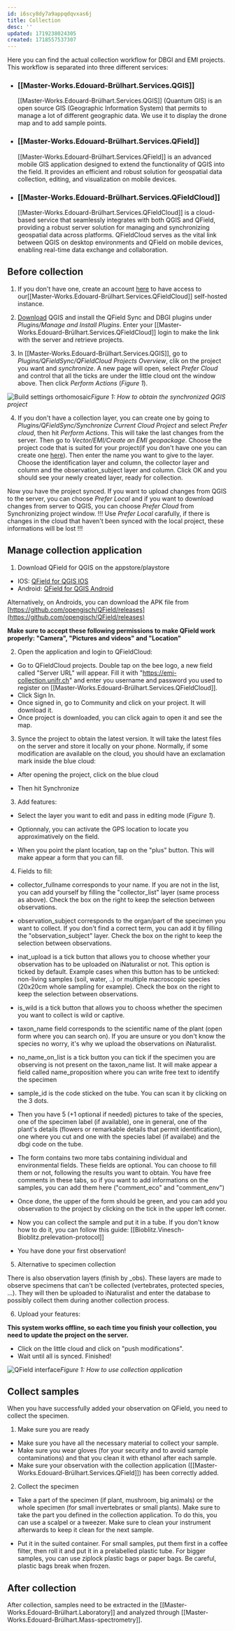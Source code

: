 ```yaml
---
id: i6scy8dy7a9appqdqvxas6j
title: Collection
desc: ''
updated: 1719238024305
created: 1718557537307
---
```

Here you can find the actual collection workflow for DBGI and EMI projects. This workflow is separated into three different services:

- ### [[Master-Works.Edouard-Brülhart.Services.QGIS]]

    [[Master-Works.Edouard-Brülhart.Services.QGIS]] (Quantum GIS) is an open source GIS (Geographic Information System) that permits to manage a lot of different geographic data. We use it to display the drone map and to add sample points.

- ### [[Master-Works.Edouard-Brülhart.Services.QField]]

    [[Master-Works.Edouard-Brülhart.Services.QField]] is an advanced mobile GIS application designed to extend the functionality of QGIS into the field. It provides an efficient and robust solution for geospatial data collection, editing, and visualization on mobile devices.

- ### [[Master-Works.Edouard-Brülhart.Services.QFieldCloud]]

    [[Master-Works.Edouard-Brülhart.Services.QFieldCloud]] is a cloud-based service that seamlessly integrates with both QGIS and QField, providing a robust server solution for managing and synchronizing geospatial data across platforms. QFieldCloud serves as the vital link between QGIS on desktop environments and QField on mobile devices, enabling real-time data exchange and collaboration.

## Before collection

1) If you don't have one, create an account [here](https://emi-collection.unifr.ch/accounts/login/) to have access to our[[Master-Works.Edouard-Brülhart.Services.QFieldCloud]] self-hosted instance.

2) [Download](https://qgis.org/fr/site/forusers/download.html) QGIS and install the QField Sync and DBGI plugins under *Plugins/Manage and Install Plugins*. Enter your [[Master-Works.Edouard-Brülhart.Services.QFieldCloud]] login to make the link with the server and retrieve projects.

3) In [[Master-Works.Edouard-Brülhart.Services.QGIS]], go to *Plugins/QFieldSync/QFieldCloud Projects Overview*, clik on the project you want and *synchronize*. A new page will open, select *Prefer Cloud* and control that all the ticks are under the little cloud ont the window above. Then click *Perform Actions* (*Figure 1*).

![Build settings orthomosaic](assets/images/QGIS_synchronisation.png)*Figure 1: How to obtain the synchronized QGIS project*

4) If you don't have a collection layer, you can create one by going to *Plugins/QFieldSync/Synchronize Current Cloud Project* and select *Prefer cloud*, then hit *Perform Actions*. This will take the last changes from the server. Then go to *Vector/EMI/Create an EMI geopackage*. Choose the project code that is suited for your project(if you don't have one you can create one [here](http://directus.dbgi.org/admin/content/EMI_codes)). Then enter the name you want to give to the layer. Choose the identification layer and column, the collector layer and column and the observation_subject layer and column. Click OK and you should see your newly created layer, ready for collection.

Now you have the project synced. If you want to upload changes from QGIS to the server, you can choose *Prefer Local* and if you want to download changes from server to QGIS, you can choose *Prefer Cloud* from Synchronizing project window. !!! Use *Prefer Local* carafully, if there is changes in the cloud that haven't been synced with the local project, these informations will be lost !!!

## Manage collection application

1) Download QField for QGIS on the appstore/playstore

- IOS: [QField for QGIS IOS](https://apps.apple.com/us/app/qfield-for-qgis/id1531726814)
- Android: [QField for QGIS Android](https://play.google.com/store/apps/details?id=ch.opengis.qfield&pli=1)

Alternatively, on Androids, you can download the APK file from [https://github.com/opengisch/QField/releases](https://github.com/opengisch/QField/releases)

**Make sure to accept these following permissions to make QField work properly: "Camera", "Pictures and videos" and "Location"**

2) Open the application and login to QFieldCloud:

- Go to QFieldCloud projects. Double tap on the bee logo, a new field called "Server URL" will appear. Fill it with "https://emi-collection.unifr.ch" and enter you username and password you used to register on [[Master-Works.Edouard-Brülhart.Services.QFieldCloud]].
- Click Sign In.
- Once signed in, go to Community and click on your project. It will download it.
- Once project is downloaded, you can click again to open it and see the map.

3) Synce the project to obtain the latest version. It will take the latest files on the server and store it locally on your phone. Normally, if some modification are available on the cloud, you should have an exclamation mark inside the blue cloud:

- After opening the project, click on the blue cloud

- Then hit Synchronize

3) Add features:

- Select the layer you want to edit and pass in editing mode (*Figure 1*).

- Optionnaly, you can activate the GPS location to locate you approximatively on the field.

- When you point the plant location, tap on the "plus" button. This will make appear a form that you can fill.

4) Fields to fill:

- collector_fullname corresponds to your name. If you are not in the list, you can add yourself by filling the "collector_list" layer (same process as above). Check the box on the right to keep the selection between observations.

- observation_subject corresponds to the organ/part of the specimen you want to collect. If you don't find a correct term, you can add it by filling the "observation_subject" layer. Check the box on the right to keep the selection between observations.

- inat_upload is a tick button that allows you to choose whether your observation has to be uploaded on iNaturalist or not. This option is ticked by default. Example cases when this button has to be unticked: non-living samples (soil, water, ..) or multiple macroscopic species (20x20cm whole sampling for example). Check the box on the right to keep the selection between observations.

- is_wild is a tick button that allows you to chooss whether the specimen you want to collect is wild or captive.

- taxon_name field corresponds to the scientific name of the plant (open form where you can search on). If you are unsure or you don't know the species no worry, it's why we upload the observations on iNaturalist.

- no_name_on_list is a tick button you can tick if the specimen you are observing is not present on the taxon_name list. It will make appear a field called name_proposition where you can write free text to identify the specimen

- sample_id is the code sticked on the tube. You can scan it by clicking on the 3 dots.

- Then you have 5 (+1 optional if needed) pictures to take of the species, one of the specimen label (if available), one in general, one of the plant's details (flowers or remarkable details that permit identification), one where you cut and one with the species label (if availabe) and the dbgi code on the tube.

- The form contains two more tabs containing individual and environmental fields. These fields are optional. You can choose to fill them or not, following the results you want to obtain. You have free comments in these tabs, so if you want to add informations on the samples, you can add them here ("comment_eco" and "comment_env")

- Once done, the upper of the form should be green, and you can add you observation to the project by clicking on the tick in the upper left corner.

- Now you can collect the sample and put it in a tube. If you don't know how to do it, you can follow this guide: [[Bioblitz.Vinesch-Bioblitz.prelevation-protocol]]

- You have done your first observation!

5) Alternative to specimen collection

There is also observation layers (finish by _obs). These layers are made to observe specimens that can't be collected (vertebrates, protected species, ...). They will then be uploaded to iNaturalist and enter the database to possibly collect them during another collection process.

6) Upload your features:

**This system works offline, so each time you finish your collection, you need to update the project on the server.**

- Click on the little cloud and click on "push modifications". 
- Wait until all is synced. Finished!

![QField interface](assets/images/QField_settings.png)*Figure 1: How to use collection application*

## Collect samples

When you have successfully added your observation on QField, you need to collect the specimen.

1) Make sure you are ready
- Make sure you have all the necessary material to collect your sample.
- Make sure you wear gloves (for your security and to avoid sample contaminations) and that you clean it with ethanol after each sample.
- Make sure your observation with the collection application ([[Master-Works.Edouard-Brülhart.Services.QField]]) has been correctly added.

2) Collect the specimen

- Take a part of the specimen (if plant, mushroom, big animals) or the whole specimen (for small invertebrates or small plants). Make sure to take the part you defined in the collection application. To do this, you can use a scalpel or a tweezer. Make sure to clean your instrument afterwards to keep it clean for the next sample.

- Put it in the suited container. For small samples, put them first in a coffee filter, then roll it and put it in a prelabelled plastic tube. For bigger samples, you can use ziplock plastic bags or paper bags. Be careful, plastic bags break when frozen.

## After collection

After collection, samples need to be extracted in the [[Master-Works.Edouard-Brülhart.Laboratory]] and analyzed through [[Master-Works.Edouard-Brülhart.Mass-spectrometry]].